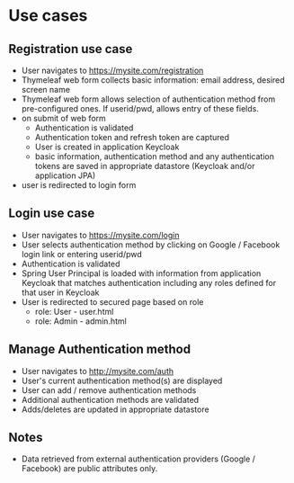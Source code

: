 # Use cases

## Registration use case
- User navigates to https://mysite.com/registration
- Thymeleaf web form collects basic information: email address, desired screen name
- Thymeleaf web form allows selection of authentication method from pre-configured ones.  If userid/pwd, allows entry of these fields.
- on submit of web form
    - Authentication is validated
    - Authentication token and refresh token are captured
    - User is created in application Keycloak
    - basic information, authentication method and any authentication tokens are saved in appropriate datastore (Keycloak and/or application JPA)
- user is redirected to login form

## Login use case
- User navigates to https://mysite.com/login
- User selects authentication method by clicking on Google / Facebook login link or entering userid/pwd
- Authentication is validated
- Spring User Principal is loaded with information from application Keycloak that matches authentication including any roles defined for that user in Keycloak
- User is redirected to secured page based on role
    - role: User - user.html
    - role: Admin - admin.html

## Manage Authentication method
- User navigates to http://mysite.com/auth
- User's current authentication method(s) are displayed
- User can add / remove authentication methods
- Additional authentication methods are validated
- Adds/deletes are updated in appropriate datastore


## Notes
- Data retrieved from external authentication providers (Google / Facebook) are public attributes only.

